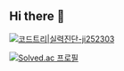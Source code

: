 ## Hi there 👋

[![코드트리|실력진단-ji252303](https://banner.codetree.ai/v1/banner/ji252303)](https://www.codetree.ai/profiles/ji252303)

[![Solved.ac
프로필](http://mazassumnida.wtf/api/v2/generate_badge?boj=qordlstn629)](https://solved.ac/qordlstn629)

<!--
**ji252303/ji252303** is a ✨ _special_ ✨ repository because its `README.md` (this file) appears on your GitHub profile.

Here are some ideas to get you started:

- 🔭 I’m currently working on ...
- 🌱 I’m currently learning ...
- 👯 I’m looking to collaborate on ...
- 🤔 I’m looking for help with ...
- 💬 Ask me about ...
- 📫 How to reach me: ...
- 😄 Pronouns: ...
- ⚡ Fun fact: ...
-->
